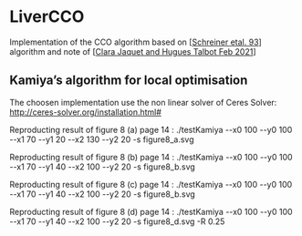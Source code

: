 # LiverCCO



Implementation of the CCO algorithm based on [[Schreiner etal. 93](https://github.com/kerautret/LiverCCO/blob/main/Refs/schreiner90.pdf)] algorithm and note of [[Clara Jaquet and Hugues Talbot  Feb 2021](https://github.com/kerautret/LiverCCO/blob/main/Refs/ccoJacquetHugues.pdf)]




## Kamiya’s algorithm for  local optimisation

The choosen implementation use the non linear solver of Ceres Solver: http://ceres-solver.org/installation.html#


Reproducting result of figure 8 (a) page 14 :
./testKamiya --x0 100 --y0 100 --x1 70 --y1 20 --x2 130 --y2 20 -s figure8_a.svg

Reproducting result of figure 8 (b) page 14 :
./testKamiya --x0 100 --y0 100 --x1 70 --y1 40 --x2 100 --y2 20 -s figure8_b.svg



Reproducting result of figure 8 (c) page 14 :
./testKamiya --x0 100 --y0 100 --x1 70 --y1 40 --x2 100 --y2 20 -s figure8_b.svg


Reproducting result of figure 8 (d) page 14 :
 ./testKamiya --x0 100 --y0 100 --x1 70 --y1 40 --x2 100 --y2 20 -s figure8_d.svg -R 0.25








   
   
